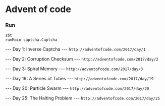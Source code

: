 # Advent of code

### Run
```
sbt
runMain captcha.Captcha
```

--- Day 1: Inverse Captcha ---
`http://adventofcode.com/2017/day/1`

--- Day 2: Corruption Checksum ---
`http://adventofcode.com/2017/day/2`

--- Day 3: Spiral Memory ---
`http://adventofcode.com/2017/day/3`

--- Day 19: A Series of Tubes ---
`http://adventofcode.com/2017/day/19`

--- Day 20: Particle Swarm ---
`http://adventofcode.com/2017/day/20`

--- Day 25: The Halting Problem ---
`http://adventofcode.com/2017/day/25`
